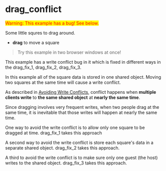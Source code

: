 # drag_conflict

<div style="color: red; background: yellow; display: inline-block;">
Warning: This example has a bug! See below.
</div>

Some little squres to drag around.

- **drag** to move a square

> Try this example in two browser windows at once!

This example has a write conflict bug in it which is fixed in different ways in the drag_fix_1, drag_fix_2, drag_fix_3.

In this example all of the square data is stored in one shared object. Moving two squares at the same time will cause a write conflict.

As described in [Avoiding Write Conflicts](https://twisty-alder-868.notion.site/Avoiding-Write-Conflicts-9aff34b8ae5f47fd8e7f14279c99096f), conflict happens when **multiple clients write** to **the same shared object** at **nearly the same time**.

Since dragging involves very frequent writes, when two people drag at the same time, it is inevitable that those writes will happen at nearly the same time.

One way to avoid the write conflict is to allow only one square to be dragged at time. drag_fix_1 takes this approach

A second way to avoid the write conflict is store each square's data in a separate shared object. drag_fix_2 takes this approach.

A third to avoid the write conflict is to make sure only one guest (the host) writes to the shared object. drag_fix_3 takes this approach.
